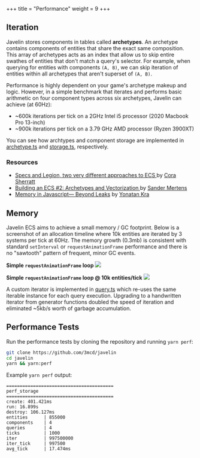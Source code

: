 +++
title = "Performance"
weight = 9
+++

## Iteration

Javelin stores components in tables called **archetypes**. An archetype contains components of entities that share the exact same composition. This array of archetypes acts as an index that allow us to skip entire swathes of entities that don't match a query's selector. For example, when querying for entities with components `(A, B)`, we can skip iteration of entities within all archetypes that aren't superset of `(A, B)`.

Performance is highly dependent on your game's archetype makeup and logic. However, in a simple benchmark that iterates and performs basic arithmetic on four component types across six archetypes, Javelin can achieve (at 60Hz):

- ~600k iterations per tick on a 2GHz Intel i5 processor (2020 Macbook Pro 13-inch)
- ~900k iterations per tick on a 3.79 GHz AMD processor (Ryzen 3900XT)

You can see how archtypes and component storage are implemented in [archetype.ts](https://github.com/3mcd/javelin/blob/master/packages/ecs/src/archetype.ts) and [storage.ts](https://github.com/3mcd/javelin/blob/master/packages/ecs/src/storage.ts), respectively.

### Resources

- [Specs and Legion, two very different approaches to ECS ](https://csherratt.github.io/blog/posts/specs-and-legion/) by [Cora Sherratt](https://github.com/csherratt)
- [Building an ECS #2: Archetypes and Vectorization
  ](https://medium.com/@ajmmertens/building-an-ecs-2-archetypes-and-vectorization-fe21690805f9) by [Sander Mertens](https://github.com/SanderMertens)
- [Memory in Javascript— Beyond Leaks](https://medium.com/walkme-engineering/memory-in-javascript-beyond-leaks-8c1d697c655c) by [Yonatan Kra](https://github.com/yonatankra)

## Memory

Javelin ECS aims to achieve a small memory / GC footprint. Below is a screenshot of an allocation timeline where 10k entities are iterated by 3 systems per tick at 60Hz. The memory growth (0.3mb) is consistent with standard `setInterval` or `requestAnimationFrame` performance and there is no "sawtooth" pattern of frequent, minor GC events.

**Simple `requestAnimationFrame` loop**
![](/perf-raf.png)

**Simple `requestAnimationFrame` loop @ 10k entities/tick**
![](/perf-raf-ecs.png)

A custom iterator is implemented in [query.ts](https://github.com/3mcd/javelin/blob/master/packages/ecs/src/query.ts) which re-uses the same iterable instance for each query execution. Upgrading to a handwritten iterator from generator functions doubled the speed of iteration and eliminated ~5kb/s worth of garbage accumulation.

## Performance Tests

Run the performance tests by cloning the repository and running `yarn perf`:

```bash
git clone https://github.com/3mcd/javelin
cd javelin
yarn && yarn:perf
```

Example `yarn perf` output:

```
========================================
perf_storage
========================================
create: 401.421ms
run: 16.899s
destroy: 106.127ms
entities      | 855000
components    | 4
queries       | 4
ticks         | 1000
iter          | 997500000
iter_tick     | 997500
avg_tick      | 17.474ms
```
